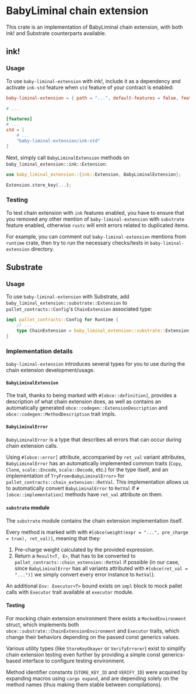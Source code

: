 # BabyLiminal chain extension

This crate is an implementation of BabyLiminal chain extension, with both ink! and Substrate counterparts available.

## ink!

### Usage

To use `baby-liminal-extension` with ink!, include it as a dependency and activate `ink-std` 
feature when `std` feature of your contract is enabled:

```toml
baby-liminal-extension = { path = "...", default-features = false, features = ["ink"] }

# ...

[features]
# ...
std = [
    # ...
    "baby-liminal-extension/ink-std"
]
```

Next, simply call `BabyLiminalExtension` methods on `baby_liminal_extension::ink::Extension`:

```rust
use baby_liminal_extension::{ink::Extension, BabyLiminalExtension};

Extension.store_key(...);
```

### Testing

To test chain extension with `ink` features enabled, you have to ensure that you removed any other mention of `baby-liminal-extension`
with `substrate` feature enabled, otherwise `rustc` will emit errors related to duplicated items.

For example, you can comment out `baby-liminal-extension` mentions from `runtime` crate, then try to run
the necessary checks/tests in `baby-liminal-extension` directory.

## Substrate

### Usage

To use `baby-liminal-extension` with Substrate, add `baby_liminal_extension::substrate::Extension` to `pallet_contracts::Config`'s `ChainExtension` associated type:

```rust
impl pallet_contracts::Config for Runtime {
    // ...
    type ChainExtension = baby_liminal_extension::substrate::Extension;
}
```

### Implementation details

`baby-liminal-extension` introduces several types for you to use during the
chain extension development/usage.

#### `BabyLiminalExtension`

The trait, thanks to being marked with `#[obce::definition]`, provides a description
of what chain extension does, as well as contains an automatically generated `obce::codegen::ExtensionDescription`
and `obce::codegen::MethodDescription` trait impls.

#### `BabyLiminalError`

`BabyLiminalError` is a type that describes all errors that can occur during chain extension calls.

Using `#[obce::error]` attribute, accompanied by `ret_val` variant attributes,
`BabyLiminalError` has an automatically implemented common traits (`Copy`, `Clone`, `scale::Encode`, `scale::Decode`, etc.) for the type itself, and an implementation of `TryFrom<BabyLiminalError>` for `pallet_contracts::chain_extension::RetVal`. This implementation allows us to automatically convert `BabyLiminalError` to `RetVal` if `#[obce::implementation]` methods have `ret_val` attribute on them.

#### `substrate` module

The `substrate` module contains the chain extension implementation itself.

Every method is marked with with `#[obce(weight(expr = "...", pre_charge = true), ret_val)]`,
meaning that they:

1. Pre-charge weight calculated by the provided expression.
2. Return a `Result<T, E>`, that has to be converted to `pallet_contracts::chain_extension::RetVal` if possible (in our case, since `BabyLiminalError` has all variants attributed with `#[obce(ret_val = "...")]` we simply convert every error instance to `RetVal`).

An additional `Env: Executor<T>` bound exists on `impl` block to mock pallet calls
with `Executor` trait available at `executor` module.

#### Testing

For mocking chain extension environment there exists a `MockedEnvironment` struct, which
implements both `obce::substrate::ChainExtensionEnvironment` and `Executor` traits,
which change their behaviors depending on the passed const generics values.

Various utility types (like `StoreKeyOkayer` or `VerifyErrorer`) exist to simplify
chain extension testing even further by providing a simple const generics-based interface to
configure testing environment.

Method identifier constants (`STORE_KEY_ID` and `VERIFY_ID`) were acquired by expanding
macros using `cargo expand`, and are depending solely on the method names (thus making them stable between compilations).
